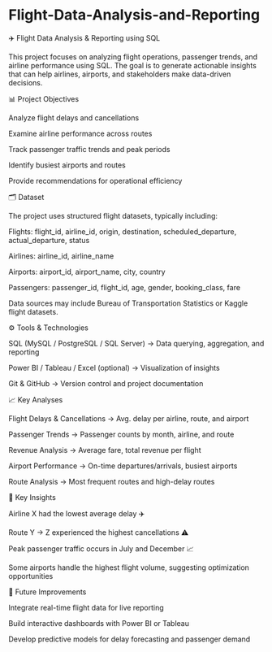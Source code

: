 # Flight-Data-Analysis-and-Reporting

✈️ Flight Data Analysis & Reporting using SQL

This project focuses on analyzing flight operations, passenger trends, and airline performance using SQL. The goal is to generate actionable insights that can help airlines, airports, and stakeholders make data-driven decisions.

📊 Project Objectives

Analyze flight delays and cancellations

Examine airline performance across routes

Track passenger traffic trends and peak periods

Identify busiest airports and routes

Provide recommendations for operational efficiency

🗂️ Dataset

The project uses structured flight datasets, typically including:

Flights: flight_id, airline_id, origin, destination, scheduled_departure, actual_departure, status

Airlines: airline_id, airline_name

Airports: airport_id, airport_name, city, country

Passengers: passenger_id, flight_id, age, gender, booking_class, fare

Data sources may include Bureau of Transportation Statistics
 or Kaggle flight datasets.

⚙️ Tools & Technologies

SQL (MySQL / PostgreSQL / SQL Server) → Data querying, aggregation, and reporting

Power BI / Tableau / Excel (optional) → Visualization of insights

Git & GitHub → Version control and project documentation

📈 Key Analyses

Flight Delays & Cancellations → Avg. delay per airline, route, and airport

Passenger Trends → Passenger counts by month, airline, and route

Revenue Analysis → Average fare, total revenue per flight

Airport Performance → On-time departures/arrivals, busiest airports

Route Analysis → Most frequent routes and high-delay routes


🚀 Key Insights

Airline X had the lowest average delay ✈️

Route Y → Z experienced the highest cancellations ⚠️

Peak passenger traffic occurs in July and December 📈

Some airports handle the highest flight volume, suggesting optimization opportunities

🔮 Future Improvements

Integrate real-time flight data for live reporting

Build interactive dashboards with Power BI or Tableau

Develop predictive models for delay forecasting and passenger demand
